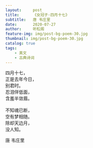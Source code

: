 ```yaml
---
layout:     post
title:      《女冠子·四月十七》
subtitle:   唐 韦庄里
date:       2020-07-27
author:     听松阁
feature-img: img/post-bg-poem-30.jpg
thumbnail: img/post-bg-poem-30.jpg
catalog: true
tags:
    - 美文
    - 古典诗词
---
```



四月十七，<br>
正是去年今日，<br>
别君时。<br>
忍泪佯低面，<br>
含羞半敛眉。<br>
<br>
不知魂已断，<br>
空有梦相随。<br>
除却天边月，<br>
没人知。<br>


唐 韦庄里